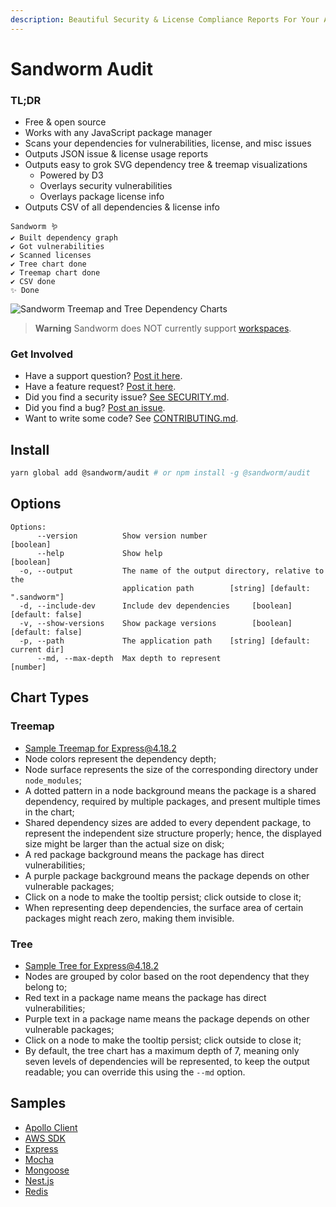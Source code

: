 ```yaml
---
description: Beautiful Security & License Compliance Reports For Your App's Dependencies 🪱
---
```


# Sandworm Audit

### TL;DR

* Free & open source
* Works with any JavaScript package manager
* Scans your dependencies for vulnerabilities, license, and misc issues
* Outputs JSON issue & license usage reports
* Outputs easy to grok SVG dependency tree & treemap visualizations
  * Powered by D3
  * Overlays security vulnerabilities
  * Overlays package license info
* Outputs CSV of all dependencies & license info

```
Sandworm 🪱
✔ Built dependency graph
✔ Got vulnerabilities
✔ Scanned licenses
✔ Tree chart done
✔ Treemap chart done
✔ CSV done
✨ Done
```

![Sandworm Treemap and Tree Dependency Charts](https://assets.sandworm.dev/showcase/treemap-and-tree.png)

> **Warning**
> Sandworm does NOT currently support [workspaces](https://docs.npmjs.com/cli/v9/using-npm/workspaces).

### Get Involved

* Have a support question? [Post it here](https://github.com/sandworm-hq/sandworm-audit/discussions/categories/q-a).
* Have a feature request? [Post it here](https://github.com/sandworm-hq/sandworm-audit/discussions/categories/ideas).
* Did you find a security issue? [See SECURITY.md](../contributing/security.md).
* Did you find a bug? [Post an issue](https://github.com/sandworm-hq/sandworm-audit/issues/new/choose).
* Want to write some code? See [CONTRIBUTING.md](../contributing/README.md).

## Install

```bash
yarn global add @sandworm/audit # or npm install -g @sandworm/audit
```

## Options

```
Options:
      --version          Show version number                           [boolean]
      --help             Show help                                     [boolean]
  -o, --output           The name of the output directory, relative to the
                         application path        [string] [default: ".sandworm"]
  -d, --include-dev      Include dev dependencies     [boolean] [default: false]
  -v, --show-versions    Show package versions        [boolean] [default: false]
  -p, --path             The application path    [string] [default: current dir]
      --md, --max-depth  Max depth to represent                         [number]
```

## Chart Types

### Treemap
* [Sample Treemap for Express@4.18.2](https://assets.sandworm.dev/charts/npm/express/4.18.2/treemap.svg)
* Node colors represent the dependency depth;
* Node surface represents the size of the corresponding directory under `node_modules`;
* A dotted pattern in a node background means the package is a shared dependency, required by multiple packages, and present multiple times in the chart;
* Shared dependency sizes are added to every dependent package, to represent the independent size structure properly; hence, the displayed size might be larger than the actual size on disk;
* A red package background means the package has direct vulnerabilities;
* A purple package background means the package depends on other vulnerable packages;
* Click on a node to make the tooltip persist; click outside to close it;
* When representing deep dependencies, the surface area of certain packages might reach zero, making them invisible.

### Tree
* [Sample Tree for Express@4.18.2](https://assets.sandworm.dev/charts/npm/express/4.18.2/tree.svg)
* Nodes are grouped by color based on the root dependency that they belong to;
* Red text in a package name means the package has direct vulnerabilities;
* Purple text in a package name means the package depends on other vulnerable packages;
* Click on a node to make the tooltip persist; click outside to close it;
* By default, the tree chart has a maximum depth of 7, meaning only seven levels of dependencies will be represented, to keep the output readable; you can override this using the `--md` option.

## Samples

* [Apollo Client](https://sandworm.dev/npm/package/apollo-client)
* [AWS SDK](https://sandworm.dev/npm/package/aws-sdk)
* [Express](https://sandworm.dev/npm/package/express)
* [Mocha](https://sandworm.dev/npm/package/mocha)
* [Mongoose](https://sandworm.dev/npm/package/mongoose)
* [Nest.js](https://sandworm.dev/npm/package/@nestjs/cli)
* [Redis](https://sandworm.dev/npm/package/redis)
